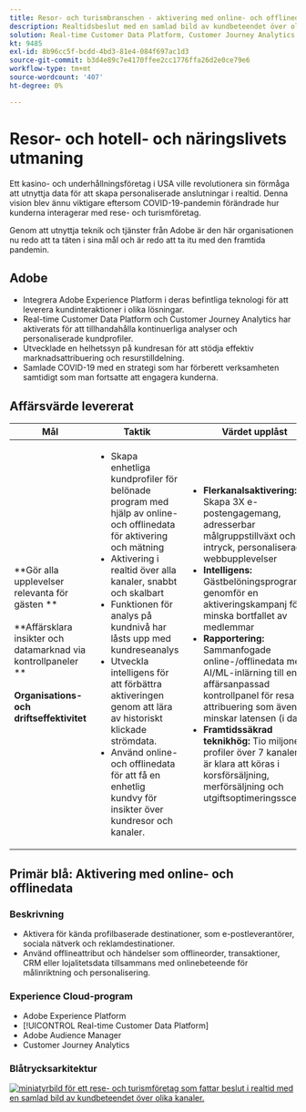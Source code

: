 ```yaml
---
title: Resor- och turismbranschen - aktivering med online- och offlinedata
description: Realtidsbeslut med en samlad bild av kundbeteendet över olika kanaler.
solution: Real-time Customer Data Platform, Customer Journey Analytics, Analytics, Audience Manager, Experience Manager, Target
kt: 9485
exl-id: 8b96cc5f-bcdd-4bd3-81e4-084f697ac1d3
source-git-commit: b3d4e89c7e4170ffee2cc1776ffa26d2e0ce79e6
workflow-type: tm+mt
source-wordcount: '407'
ht-degree: 0%

---
```


# Resor- och hotell- och näringslivets utmaning

Ett kasino- och underhållningsföretag i USA ville revolutionera sin förmåga att utnyttja data för att skapa personaliserade anslutningar i realtid.  Denna vision blev ännu viktigare eftersom COVID-19-pandemin förändrade hur kunderna interagerar med rese- och turismföretag.

Genom att utnyttja teknik och tjänster från Adobe är den här organisationen nu redo att ta täten i sina mål och är redo att ta itu med den framtida pandemin.

## Adobe

* Integrera Adobe Experience Platform i deras befintliga teknologi för att leverera kundinteraktioner i olika lösningar.
* Real-time Customer Data Platform och Customer Journey Analytics har aktiverats för att tillhandahålla kontinuerliga analyser och personaliserade kundprofiler.
* Utvecklade en helhetssyn på kundresan för att stödja effektiv marknadsattribuering och resurstilldelning.
* Samlade COVID-19 med en strategi som har förberett verksamheten samtidigt som man fortsatte att engagera kunderna.

## Affärsvärde levererat

| Mål | Taktik | Värdet upplåst |
|---|---|---|
| **Gör alla upplevelser relevanta för gästen **<br></br>**Affärsklara insikter och datamarknad via kontrollpaneler **<br></br>**Organisations- och driftseffektivitet**</ul> | <ul><li>Skapa enhetliga kundprofiler för belönade program med hjälp av online- och offlinedata för aktivering och mätning</li><li>Aktivering i realtid över alla kanaler, snabbt och skalbart</li><li>Funktionen för analys på kundnivå har låsts upp med kundreseanalys</li><li>Utveckla intelligens för att förbättra aktiveringen genom att lära av historiskt klickade strömdata.</li><li>Använd online- och offlinedata för att få en enhetlig kundvy för insikter över kundresor och kanaler.</li></ul> | <ul><li><strong> Flerkanalsaktivering: </strong>Skapa 3X e-postengagemang, adresserbar målgruppstillväxt och ökat intryck, personaliserade webbupplevelser </li><li><strong>Intelligens: </strong>Gästbelöningsprogram genomför en aktiveringskampanj för att minska bortfallet av medlemmar</li><li><strong>Rapportering: </strong>Sammanfogade online-/offlinedata med AI/ML-inlärning till en affärsanpassad kontrollpanel för resa och attribuering som även minskar latensen (i dagar)</li><li><strong>Framtidssäkrad teknikhög: </strong>Tio miljoner profiler över 7 kanaler som är klara att köras i korsförsäljning, merförsäljning och utgiftsoptimeringsscenarier</li></ul> |

## Primär blå: Aktivering med online- och offlinedata

### Beskrivning

<ul><li>Aktivera för kända profilbaserade destinationer, som e-postleverantörer, sociala nätverk och reklamdestinationer.</li><li>Använd offlineattribut och händelser som offlineorder, transaktioner, CRM eller lojalitetsdata tillsammans med onlinebeteende för målinriktning och personalisering.</li></li></ul>

### Experience Cloud-program

<ul><li>Adobe Experience Platform</li><li>[!UICONTROL Real-time Customer Data Platform]</li><li>Adobe Audience Manager</li><li>Customer Journey Analytics</li></ul>

### Blåtrycksarkitektur

<a href="https://experienceleague.adobe.com/docs/blueprints-learn/architecture/audience-activation/platform-and-applications.html?lang=en"><img alt="miniatyrbild för ett rese- och turismföretag som fattar beslut i realtid med en samlad bild av kundbeteendet över olika kanaler." src="https://experienceleague.adobe.com/docs/blueprints-learn/assets/known_activation.svg"/></a>
